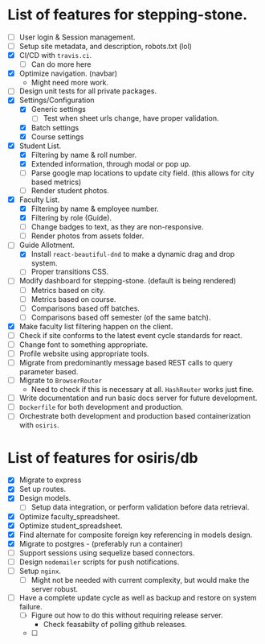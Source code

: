 # List of features for stepping-stone.
 - [ ] User login & Session management.
 - [ ] Setup site metadata, and description, robots.txt (lol)
 - [x] CI/CD with `travis.ci`.
    - [ ] Can do more here
 - [x] Optimize navigation. (navbar)
   - Might need more work.
 - [ ] Design unit tests for all private packages.
 - [x] Settings/Configuration
   - [x] Generic settings
     - [ ] Test when sheet urls change, have proper validation.
   - [x] Batch settings
   - [x] Course settings
 - [x] Student List. 
   - [x] Filtering by name & roll number.
   - [x] Extended information, through modal or pop up.
   - [ ] Parse google map locations to update city field. (this allows for city based metrics)
   - [ ] Render student photos.
 - [x] Faculty List.
   - [x] Filtering by name & employee number.
   - [x] Filtering by role (Guide). 
   - [ ] Change badges to text, as they are non-responsive.
   - [ ] Render photos from assets folder.
 - [ ] Guide Allotment.
   - [x] Install `react-beautiful-dnd` to make a dynamic drag and drop system. 
   - [ ] Proper transitions CSS.
 - [ ] Modify dashboard for stepping-stone. (default is being rendered)
   - [ ] Metrics based on city.
   - [ ] Metrics based on course.
   - [ ] Comparisons based off batches.
   - [ ] Comparisons based off semester (of the same batch).
 - [x] Make faculty list filtering happen on the client.
 - [ ] Check if site conforms to the latest event cycle standards for react.
 - [ ] Change font to something appropriate.
 - [ ] Profile website using appropriate tools.
 - [ ] Migrate from predominantly message based REST calls to query parameter based.
 - [ ] Migrate to `BrowserRouter`
   - Need to check if this is necessary at all. `HashRouter` works just fine. 
 - [ ] Write documentation and run basic docs server for future development.
 - [ ] `Dockerfile` for both development and production.
 - [ ] Orchestrate both development and production based containerization with `osiris`.

# List of features for osiris/db
 - [x] Migrate to express
 - [x] Set up routes.
 - [x] Design models.
   - [ ] Setup data integration, or perform validation before data retrieval.
 - [x] Optimize faculty_spreadsheet.
 - [x] Optimize student_spreadsheet.
 - [x] Find alternate for composite foreign key referencing in models design.
 - [x] Migrate to postgres - (preferably run a container)
 - [ ] Support sessions using sequelize based connectors.
 - [ ] Design `nodemailer` scripts for push notifications.
 - [ ] Setup `nginx`.
    - [ ] Might not be needed with current complexity, but would make the server robust.
 - [ ] Have a complete update cycle as well as backup and restore on system failure.
	- [ ] Figure out how to do this without requiring release server.
		- Check feasabilty of polling github releases.
	- [ ] 
